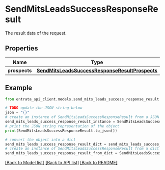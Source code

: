 # SendMitsLeadsSuccessResponseResult

The result data of the request.

## Properties

Name | Type | Description | Notes
------------ | ------------- | ------------- | -------------
**prospects** | [**SendMitsLeadsSuccessResponseResultProspects**](SendMitsLeadsSuccessResponseResultProspects.md) |  | [optional] 

## Example

```python
from entrata_api_client.models.send_mits_leads_success_response_result import SendMitsLeadsSuccessResponseResult

# TODO update the JSON string below
json = "{}"
# create an instance of SendMitsLeadsSuccessResponseResult from a JSON string
send_mits_leads_success_response_result_instance = SendMitsLeadsSuccessResponseResult.from_json(json)
# print the JSON string representation of the object
print(SendMitsLeadsSuccessResponseResult.to_json())

# convert the object into a dict
send_mits_leads_success_response_result_dict = send_mits_leads_success_response_result_instance.to_dict()
# create an instance of SendMitsLeadsSuccessResponseResult from a dict
send_mits_leads_success_response_result_from_dict = SendMitsLeadsSuccessResponseResult.from_dict(send_mits_leads_success_response_result_dict)
```
[[Back to Model list]](../README.md#documentation-for-models) [[Back to API list]](../README.md#documentation-for-api-endpoints) [[Back to README]](../README.md)



